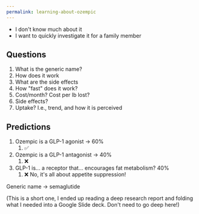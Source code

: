 ```yaml
---
permalink: learning-about-ozempic
---
```


- I don't know much about it
- I want to quickly investigate it for a family member
## Questions
1. What is the generic name?
2. How does it work
3. What are the side effects
4. How "fast" does it work? 
5. Cost/month? Cost per lb lost?
6. Side effects?
7. Uptake? I.e., trend, and how it is perceived
## Predictions
1. Ozempic is a GLP-1 agonist → 60%
	1. ✅
2. Ozempic is a GLP-1 antagonist → 40%
	1. ❌
3. GLP-1 is... a receptor that... encourages fat metabolism? 40%
	1. ❌ No, it's all about appetite suppression!

Generic name → semaglutide

(This is a short one, I ended up reading a deep research report and folding what I needed into a Google Slide deck. Don't need to go deep here!)